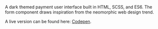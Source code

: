 A dark themed payment user interface built in HTML, SCSS, and ES6. The form component draws inspiration from the neomorphic web design trend.

A live version can be found here: [Codepen](https://codepen.io/kerstend/pen/rNemOed).
